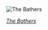 
![The Bathers](https://upload.wikimedia.org/wikipedia/commons/thumb/2/25/Paul_C%C3%A9zanne%2C_French_-_The_Large_Bathers_-_Google_Art_Project.jpg/525px-Paul_C%C3%A9zanne%2C_French_-_The_Large_Bathers_-_Google_Art_Project.jpg)

*[The Bathers](https://wikipedia.org/wiki/File:Paul_C%C3%A9zanne,_French_-_The_Large_Bathers_-_Google_Art_Project.jpg)*
